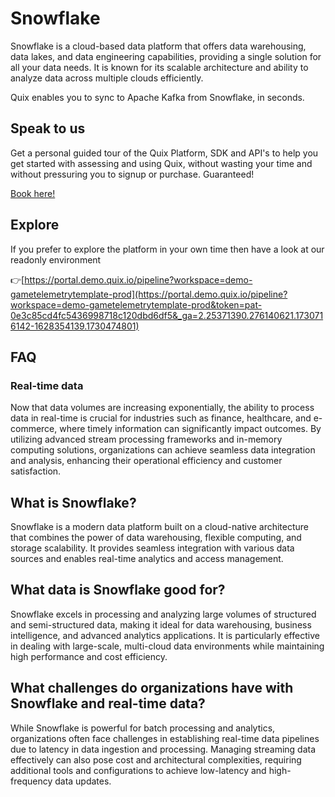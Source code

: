 <!--[tech-name]-->
# Snowflake

<!--[blurb-about-tech]-->
Snowflake is a cloud-based data platform that offers data warehousing, data lakes, and data engineering capabilities, providing a single solution for all your data needs. It is known for its scalable architecture and ability to analyze data across multiple clouds efficiently.

Quix enables you to sync to Apache Kafka <span id="to_or_from">from</span> <span id="techname">Snowflake</span>, in seconds.

## Speak to us

Get a personal guided tour of the Quix Platform, SDK and API's to help you get started with assessing and using Quix, without wasting your time and without pressuring you to signup or purchase. Guaranteed!

[Book here!](https://share.hsforms.com/1iW0TmZzKQMChk0lxd_tGiw4yjw2?__hstc=175542013.19c333c2ae8002be5fbc6a17a447e442.1730474801833.1730474801833.1730716142494.2&__hssc=175542013.2.1730716142494&__hsfp=3927774151)


## Explore

If you prefer to explore the platform in your own time then have a look at our readonly environment

👉[https://portal.demo.quix.io/pipeline?workspace=demo-gametelemetrytemplate-prod](https://portal.demo.quix.io/pipeline?workspace=demo-gametelemetrytemplate-prod&token=pat-0e3c85cd4fc5436998718c120dbd6df5&_ga=2.25371390.276140621.1730716142-1628354139.1730474801)


## FAQ

### Real-time data

Now that data volumes are increasing exponentially, the ability to process data in real-time is crucial for industries such as finance, healthcare, and e-commerce, where timely information can significantly impact outcomes. By utilizing advanced stream processing frameworks and in-memory computing solutions, organizations can achieve seamless data integration and analysis, enhancing their operational efficiency and customer satisfaction.

## What is <span id="techname">Snowflake</span>?

<!--[tech-seo-text]-->
Snowflake is a modern data platform built on a cloud-native architecture that combines the power of data warehousing, flexible computing, and storage scalability. It provides seamless integration with various data sources and enables real-time analytics and access management.

## What data is <span id="techname">Snowflake</span> good for?

<!--[tech-data-seo-text]-->
Snowflake excels in processing and analyzing large volumes of structured and semi-structured data, making it ideal for data warehousing, business intelligence, and advanced analytics applications. It is particularly effective in dealing with large-scale, multi-cloud data environments while maintaining high performance and cost efficiency.

## What challenges do organizations have with <span id="techname">Snowflake</span> and real-time data?

<!--[tech-challenges-seo-text]-->
While Snowflake is powerful for batch processing and analytics, organizations often face challenges in establishing real-time data pipelines due to latency in data ingestion and processing. Managing streaming data effectively can also pose cost and architectural complexities, requiring additional tools and configurations to achieve low-latency and high-frequency data updates.